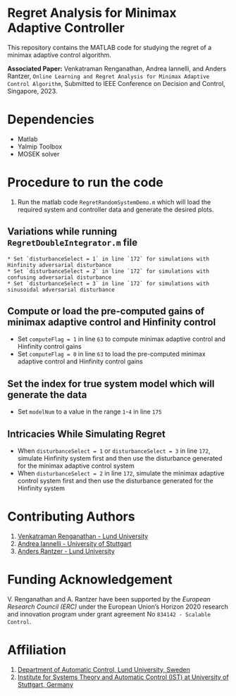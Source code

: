 # Regret Analysis for Minimax Adaptive Controller
This repository contains the MATLAB code for studying the regret of a minimax adaptive control algorithm. 

**Associated Paper:** Venkatraman Renganathan, Andrea Iannelli, and Anders Rantzer, `Online Learning and Regret Analysis for Minimax Adaptive Control Algorithm`, Submitted to IEEE Conference on Decision and Control, Singapore, 2023.

# Dependencies
- Matlab
- Yalmip Toolbox
- MOSEK solver

# Procedure to run the code
1. Run the matlab code `RegretRandomSystemDemo.m` which will load the required system and controller data and generate the desired plots.

## Variations while running `RegretDoubleIntegrator.m` file
    * Set `disturbanceSelect = 1` in line `172` for simulations with Hinfinity adversarial disturbance
    * Set `disturbanceSelect = 2` in line `172` for simulations with confusing adversarial disturbance
    * Set `disturbanceSelect = 3` in line `172` for simulations with sinusoidal adversarial disturbance

## Compute or load the pre-computed gains of minimax adaptive control and Hinfinity control
   * Set `computeFlag = 1` in line `63` to compute minimax adaptive control and Hinfinity control gains
   * Set `computeFlag = 0` in line `63` to load the pre-computed minimax adaptive control and Hinfinity control gains
   
## Set the index for true system model which will generate the data
   * Set `modelNum` to a value in the range `1`-`4` in line `175` 
   
## Intricacies While Simulating Regret
   * When `disturbanceSelect = 1` or `disturbanceSelect = 3` in line `172`, simulate Hinfinity system first and then use the disturbance generated for the minimax adaptive control system
   * When `disturbanceSelect = 2` in line `172`, simulate the minimax adaptive control system first and then use the disturbance generated for the Hinfinity system


# Contributing Authors
1. [Venkatraman Renganathan - Lund University](https://github.com/venkatramanrenganathan)
2. [Andrea Iannelli - University of Stuttgart](https://andreaian.github.io)
3. [Anders Rantzer - Lund University](https://control.lth.se/personnel/personnel/anders-rantzer/)

# Funding Acknowledgement
V. Renganathan and A. Rantzer have been supported by the *European Research Council (ERC)* under the European Union’s Horizon 2020 research and innovation program under grant agreement No `834142 - Scalable Control`.

# Affiliation
1. [Department of Automatic Control, Lund University, Sweden](https://control.lth.se)
2. [Institute for Systems Theory and Automatic Control (IST) at University of Stuttgart, Germany](https://www.ist.uni-stuttgart.de)
